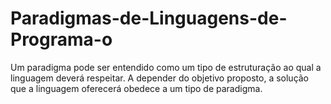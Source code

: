 # Paradigmas-de-Linguagens-de-Programa-o
Um paradigma pode ser entendido como um tipo de estruturação ao qual a linguagem deverá respeitar. A depender do objetivo proposto, a solução que a linguagem oferecerá obedece a um tipo de paradigma.

